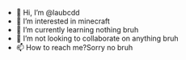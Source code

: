 - 👋 Hi, I’m @laubcdd
- 👀 I’m interested in minecraft
- 🌱 I’m currently learning nothing bruh
- 💞️ I’m not looking to collaborate on anything bruh
- 📫 How to reach me?Sorry no bruh

<!---
laubcdd/laubcdd is a ✨ special ✨ repository because its `README.md` (this file) appears on your GitHub profile.
You can click the Preview link to take a look at your changes.
--->
